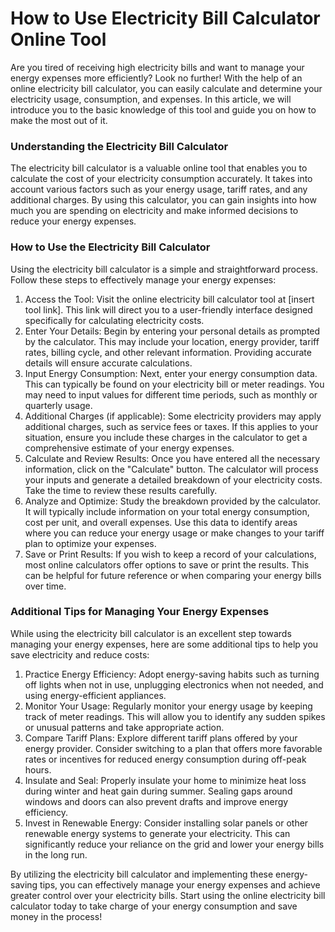 How to Use Electricity Bill Calculator Online Tool
==================================================

Are you tired of receiving high electricity bills and want to manage your energy expenses more efficiently? Look no further! With the help of an online electricity bill calculator, you can easily calculate and determine your electricity usage, consumption, and expenses. In this article, we will introduce you to the basic knowledge of this tool and guide you on how to make the most out of it.

### Understanding the Electricity Bill Calculator

The electricity bill calculator is a valuable online tool that enables you to calculate the cost of your electricity consumption accurately. It takes into account various factors such as your energy usage, tariff rates, and any additional charges. By using this calculator, you can gain insights into how much you are spending on electricity and make informed decisions to reduce your energy expenses.

### How to Use the Electricity Bill Calculator

Using the electricity bill calculator is a simple and straightforward process. Follow these steps to effectively manage your energy expenses:

1. Access the Tool: Visit the online electricity bill calculator tool at \[insert tool link\]. This link will direct you to a user-friendly interface designed specifically for calculating electricity costs.
2. Enter Your Details: Begin by entering your personal details as prompted by the calculator. This may include your location, energy provider, tariff rates, billing cycle, and other relevant information. Providing accurate details will ensure accurate calculations.
3. Input Energy Consumption: Next, enter your energy consumption data. This can typically be found on your electricity bill or meter readings. You may need to input values for different time periods, such as monthly or quarterly usage.
4. Additional Charges (if applicable): Some electricity providers may apply additional charges, such as service fees or taxes. If this applies to your situation, ensure you include these charges in the calculator to get a comprehensive estimate of your energy expenses.
5. Calculate and Review Results: Once you have entered all the necessary information, click on the "Calculate" button. The calculator will process your inputs and generate a detailed breakdown of your electricity costs. Take the time to review these results carefully.
6. Analyze and Optimize: Study the breakdown provided by the calculator. It will typically include information on your total energy consumption, cost per unit, and overall expenses. Use this data to identify areas where you can reduce your energy usage or make changes to your tariff plan to optimize your expenses.
7. Save or Print Results: If you wish to keep a record of your calculations, most online calculators offer options to save or print the results. This can be helpful for future reference or when comparing your energy bills over time.

### Additional Tips for Managing Your Energy Expenses

While using the electricity bill calculator is an excellent step towards managing your energy expenses, here are some additional tips to help you save electricity and reduce costs:

1. Practice Energy Efficiency: Adopt energy-saving habits such as turning off lights when not in use, unplugging electronics when not needed, and using energy-efficient appliances.
2. Monitor Your Usage: Regularly monitor your energy usage by keeping track of meter readings. This will allow you to identify any sudden spikes or unusual patterns and take appropriate action.
3. Compare Tariff Plans: Explore different tariff plans offered by your energy provider. Consider switching to a plan that offers more favorable rates or incentives for reduced energy consumption during off-peak hours.
4. Insulate and Seal: Properly insulate your home to minimize heat loss during winter and heat gain during summer. Sealing gaps around windows and doors can also prevent drafts and improve energy efficiency.
5. Invest in Renewable Energy: Consider installing solar panels or other renewable energy systems to generate your electricity. This can significantly reduce your reliance on the grid and lower your energy bills in the long run.

By utilizing the electricity bill calculator and implementing these energy-saving tips, you can effectively manage your energy expenses and achieve greater control over your electricity bills. Start using the online electricity bill calculator today to take charge of your energy consumption and save money in the process!